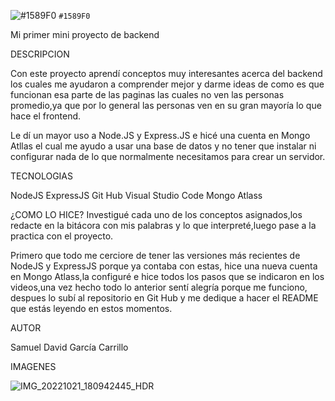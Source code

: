 ![#1589F0](https://via.placeholder.com/15/1589F0/000000?text=+) `#1589F0`

Mi primer mini proyecto de backend

DESCRIPCION

Con este proyecto aprendí conceptos muy interesantes acerca del backend los cuales me ayudaron a comprender mejor y darme ideas de como es que funcionan esa parte de las paginas las cuales no ven las personas promedio,ya que por lo general las personas ven en su gran mayoría lo que hace el frontend.

Le dí un mayor uso a Node.JS y Express.JS e hicé una cuenta en Mongo Atllas el cual me ayudo a usar una base de datos y no tener que instalar ni configurar nada de lo que normalmente necesitamos para crear un servidor.

TECNOLOGIAS

NodeJS
ExpressJS
Git Hub
Visual Studio Code
Mongo Atlass

¿COMO LO HICE?
Investigué cada uno de los conceptos asignados,los redacte en la bitácora con mis palabras y lo que interpreté,luego pase a la practica con el proyecto.

Primero que todo me cerciore de tener las versiones más recientes de NodeJS y ExpressJS porque ya contaba con estas, hice una nueva cuenta en Mongo Atlass,la configuré e hice todos los pasos que se indicaron en los videos,una vez hecho todo lo anterior sentí alegría porque me funciono, despues lo subí al repositorio en Git Hub y me dedique a hacer el README que estás leyendo en estos momentos.


AUTOR

Samuel David García Carrillo

IMAGENES

![IMG_20221021_180942445_HDR](https://user-images.githubusercontent.com/106408461/197304075-eb2f1526-0d42-470c-b64e-6f900ad21d88.jpg)
